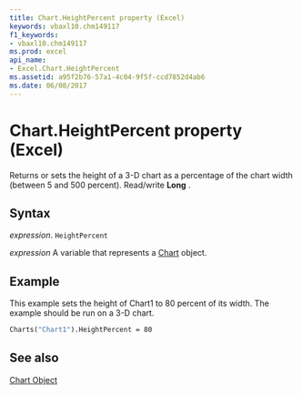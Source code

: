 ```yaml
---
title: Chart.HeightPercent property (Excel)
keywords: vbaxl10.chm149117
f1_keywords:
- vbaxl10.chm149117
ms.prod: excel
api_name:
- Excel.Chart.HeightPercent
ms.assetid: a95f2b76-57a1-4c04-9f5f-ccd7852d4ab6
ms.date: 06/08/2017
---
```



# Chart.HeightPercent property (Excel)

Returns or sets the height of a 3-D chart as a percentage of the chart width (between 5 and 500 percent). Read/write  **Long** .


## Syntax

 _expression_. `HeightPercent`

 _expression_ A variable that represents a [Chart](Excel.Chart-graph-object.md) object.


## Example

This example sets the height of Chart1 to 80 percent of its width. The example should be run on a 3-D chart.


```vb
Charts("Chart1").HeightPercent = 80
```


## See also


[Chart Object](Excel.Chart(object).md)

